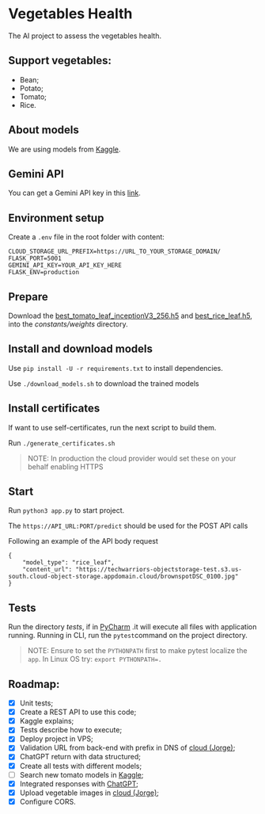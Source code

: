 # Vegetables Health
The AI project to assess the vegetables health.

## Support vegetables:
- Bean;
- Potato;
- Tomato;
- Rice.

## About models
We are using models from [Kaggle](https://www.kaggle.com).

## Gemini API
You can get a Gemini API key in this [link](https://ai.google.dev/gemini-api/docs/api-key?hl=pt-br).

## Environment setup
Create a `.env` file in the root folder with content:
```
CLOUD_STORAGE_URL_PREFIX=https://URL_TO_YOUR_STORAGE_DOMAIN/
FLASK_PORT=5001
GEMINI_API_KEY=YOUR_API_KEY_HERE
FLASK_ENV=production
```

## Prepare
Download the [best_tomato_leaf_inceptionV3_256.h5](https://techwarriors-objectstorage-test.s3.us-south.cloud-object-storage.appdomain.cloud/best_tomato_leaf_inceptionV3_256.h5) and [best_rice_leaf.h5](https://techwarriors-objectstorage-test.s3.us-south.cloud-object-storage.appdomain.cloud/best_rice_leaf.h5),  into the _constants/weights_ directory.

## Install and download models
Use `pip install -U -r requirements.txt` to install dependencies.

Use `./download_models.sh` to download the trained models

## Install certificates
If want to use self-certificates, run the next script to build them.

Run `./generate_certificates.sh` 

> NOTE: In production the cloud provider would set these on your behalf enabling HTTPS

## Start
Run `python3 app.py` to start project.

The `https://API_URL:PORT/predict` should be used for the POST API calls

Following an example of the API body request

```
{
    "model_type": "rice_leaf",
    "content_url": "https://techwarriors-objectstorage-test.s3.us-south.cloud-object-storage.appdomain.cloud/brownspotDSC_0100.jpg"
}
```

## Tests
Run the directory _tests_, if in [PyCharm](https://www.jetbrains.com/pycharm) .it will execute all files with application running.
Running in CLI, run the `pytest`command on the project directory.
> NOTE: Ensure to set the `PYTHONPATH` first to make pytest localize the `app`. In Linux OS try:  `export PYTHONPATH=.`

## Roadmap:
- [X] Unit tests;
- [X] Create a REST API to use this code;
- [X] Kaggle explains;
- [X] Tests describe how to execute;
- [X] Deploy project in VPS;
- [X] Validation URL from back-end with prefix in DNS of [cloud (Jorge)](https://cloud.ibm.com);
- [X] ChatGPT return with data structured;
- [X] Create all tests with different models;
- [ ] Search new tomato models in [Kaggle](https://www.kaggle.com);
- [X] Integrated responses with [ChatGPT](https://chat.openai.com);
- [X] Upload vegetable images in [cloud (Jorge)](https://cloud.ibm.com);
- [X] Configure CORS.
